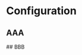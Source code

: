 # Configuration

## AAA
<HelloWorld msg="aaaaaaaaaaaaaaaaaaa" />
## BBB
<HelloWorld msg="bbbbbbbbbbbbbbbbbbb" />